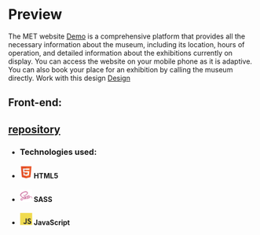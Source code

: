 # Preview

The MET website [Demo](https://melnyksergey7.github.io/MET-landing-page/) is a comprehensive platform that provides all the necessary information about the museum, including its location, hours of operation, and detailed information about the exhibitions currently on display. You can access the website on your mobile phone as it is adaptive. You can also book your place for an exhibition by calling the museum directly. Work with this design [Design](https://www.figma.com/file/lSR1m42L9YwzQwzzxKwHpw/THE-MET?type=design&node-id=8590-29&mode=design&t=WSfik2HPyJxEYbvf-0)

## Front-end:

## [repository](https://github.com/melnyksergey7/MET-landing-page)

- ### Technologies used:
- #### <img src="https://github.com/devicons/devicon/blob/master/icons/html5/html5-original.svg" title="html5" alt="html5" width="25" height="25"/> HTML5
- #### <img src="https://github.com/devicons/devicon/blob/master/icons/sass/sass-original.svg" title="sass/scss" alt="sass/scss" width="25" height="25"/> SASS
- #### <img src="https://github.com/devicons/devicon/blob/master/icons/javascript/javascript-original.svg" title="javascript" alt="javascript" width="25" height="25"/> JavaScript
